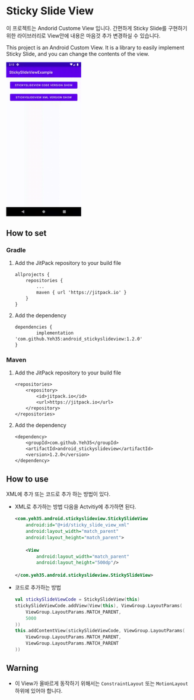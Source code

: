 # Sticky Slide View

이 프로젝트는 Andorid Custome View 입니다.
간편하게 Sticky Slide를 구현하기 위한 라이브러리로 View안에 내용은 마음것 추가 변경하실 수 있습니다.

This project is an Android Custom View.
It is a library to easily implement Sticky Slide, and you can change the contents of the view.

<img src="./documents/device-2020-12-07.gif" width="40%">

## How to set
### Gradle
1. Add the JitPack repository to your build file
    ```
    allprojects {
    	repositories {
    		...
    		maven { url 'https://jitpack.io' }
    	}
    }
    ```

2. Add the dependency
    ```
    dependencies {
	        implementation 'com.github.Yeh35:android_stickyslideview:1.2.0'
	}
    ```

### Maven
1. Add the JitPack repository to your build file
    ```
    <repositories>
    	<repository>
    	    <id>jitpack.io</id>
    	    <url>https://jitpack.io</url>
    	</repository>
    </repositories>
    ```
2. Add the dependency
    ```
    <dependency>
	    <groupId>com.github.Yeh35</groupId>
	    <artifactId>android_stickyslideview</artifactId>
	    <version>1.2.0</version>
	</dependency>
    ```

## How to use
XML에 추가 또는 코드로 추가 하는 방법이 있다.

* XML로 추가하는 방법 다음을 Actvitiy에 추가하면 된다.
    ```xml
    <com.yeh35.android.stickyslideview.StickySlideView
        android:id="@+id/sticky_slide_view_xml"
        android:layout_width="match_parent"
        android:layout_height="match_parent">

        <View
            android:layout_width="match_parent"
            android:layout_height="500dp"/>

    </com.yeh35.android.stickyslideview.StickySlideView>
    ```

* 코드로 추가하는 방법
    ```kotlin
    val stickySlideViewCode = StickySlideView(this)
    stickySlideViewCode.addView(View(this), ViewGroup.LayoutParams(
        ViewGroup.LayoutParams.MATCH_PARENT,
        5000
    ))
    this.addContentView(stickySlideViewCode, ViewGroup.LayoutParams(
        ViewGroup.LayoutParams.MATCH_PARENT,
        ViewGroup.LayoutParams.MATCH_PARENT
    ))
    ```

## Warning
* 이 View가 올바르게 동작하기 위해서는 `ConstraintLayout` 또는 `MotionLayout` 하위에 있어야 합니다.


